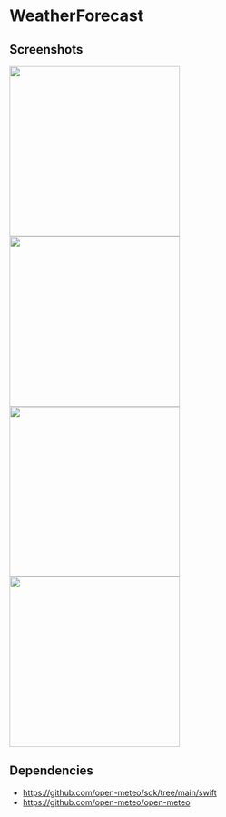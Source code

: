 # WeatherForecast



## Screenshots
<div>
  <img src=https://github.com/user-attachments/assets/bfa201a4-f5b6-4729-bf45-a1e1740d07fb width=300>
  <img src=https://github.com/user-attachments/assets/3374a94b-e645-4256-b39b-95460b8edd56 width=300>
  <img src=https://github.com/user-attachments/assets/c3318074-5245-412e-b6f2-8b516ad87846 width=300>
  <img src=https://github.com/user-attachments/assets/0cb127ef-2fae-48e9-8d1f-158b30f6ada9 width=300>

</div>

## Dependencies
- https://github.com/open-meteo/sdk/tree/main/swift
- https://github.com/open-meteo/open-meteo
